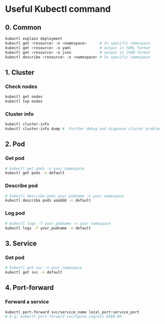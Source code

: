 # Useful Kubectl command

## 0. Common

```bash
kubectl explain deployment
kubectl get <resource> -n <namespace>      # In specific namespace
kubectl get <resource> -o yaml             # output in YAML format
kubectl get <resource> -o json             # output in JSON format
kubectl describe <resource> -n <namespace> # In specific namespace
```

###

## 1. Cluster

### Check nodes

```bash
kubectl get nodes
kubectl top nodes
```

### Cluster info

```bash
kubectl cluster-info
kubectl cluster-info dump #  Further debug and diagnose cluster problems
```

## 2. Pod

### Get pod

```bash
# kubectl get pods -n your_namespace
kubectl get pods -n default
```

### Describe pod

```bash
# kubectl describe pods your_podname -n your_namespace
kubectl describe pods aaabbb -n default
```

### Log pod

```bash
# kubectl logs -f your_podname -n your_namespace
kubectl logs -f your_podname -n default
```

## 3. Service

### Get pod

```bash
# kubectl get svc -n your_namespace
kubectl get svc -n default
```

## 4. Port-forward

### Forward a service

```bash
kubectl port-forward svc/service_name local_port:service_port
# E.g: kubectl port-forward svc/nginx-ingress 8080:80
```
